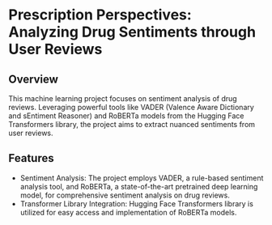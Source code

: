 # Prescription Perspectives: Analyzing Drug Sentiments through User Reviews
## Overview
This machine learning project focuses on sentiment analysis of drug reviews. Leveraging powerful tools like VADER (Valence Aware Dictionary and sEntiment Reasoner) and RoBERTa models from the Hugging Face Transformers library, the project aims to extract nuanced sentiments from user reviews.

## Features
- Sentiment Analysis: The project employs VADER, a rule-based sentiment analysis tool, and RoBERTa, a state-of-the-art pretrained deep learning model, for comprehensive sentiment analysis on drug reviews.
- Transformer Library Integration: Hugging Face Transformers library is utilized for easy access and implementation of RoBERTa models.
